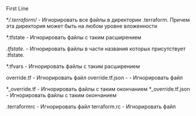 First Line


**/.terraform/* - Игнорировать все файлы в директории .terraform.
Причем эта директория может быть на любом уровне вложенности

*.tfstate  - Игнорировать файлы с таким расширением


*.tfstate.* - Игнорировать файлы в части названия которых присутствует .tfstate. 

*.tfvars  - Игнорировать файлы с таким расширением

override.tf  - Игнорировать файл
override.tf.json -  - Игнорировать файл

*_override.tf - Игнорировать файлы с таким окончанием 
*_override.tf.json - Игнорировать файлы с таким окончанием 

.terraformrc - Игнорировать файл
terraform.rc - Игнорировать файл


